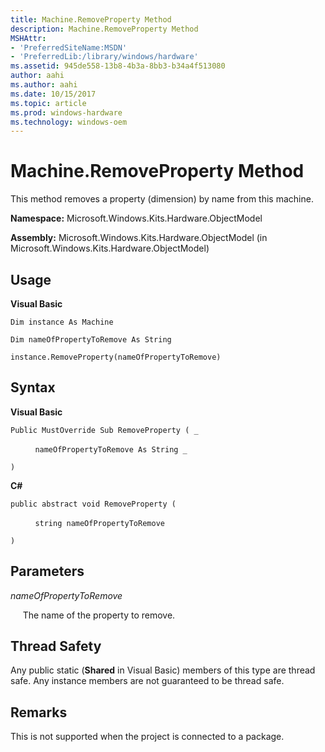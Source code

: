 ```yaml
---
title: Machine.RemoveProperty Method
description: Machine.RemoveProperty Method
MSHAttr:
- 'PreferredSiteName:MSDN'
- 'PreferredLib:/library/windows/hardware'
ms.assetid: 945de558-13b8-4b3a-8bb3-b34a4f513080
author: aahi
ms.author: aahi
ms.date: 10/15/2017
ms.topic: article
ms.prod: windows-hardware
ms.technology: windows-oem
---
```


# Machine.RemoveProperty Method


This method removes a property (dimension) by name from this machine.

**Namespace:** Microsoft.Windows.Kits.Hardware.ObjectModel

**Assembly:** Microsoft.Windows.Kits.Hardware.ObjectModel (in Microsoft.Windows.Kits.Hardware.ObjectModel)

## <span id="Usage"></span><span id="usage"></span><span id="USAGE"></span>Usage


**Visual Basic**

`Dim instance As Machine`

`Dim nameOfPropertyToRemove As String`

`instance.RemoveProperty(nameOfPropertyToRemove)`

## <span id="Syntax"></span><span id="syntax"></span><span id="SYNTAX"></span>Syntax


**Visual Basic**

`Public MustOverride Sub RemoveProperty ( _`

          `nameOfPropertyToRemove As String _`

`) `

**C#**

`public abstract void RemoveProperty (`

          `string nameOfPropertyToRemove`

`)`

## <span id="Parameters"></span><span id="parameters"></span><span id="PARAMETERS"></span>Parameters


*nameOfPropertyToRemove*

     The name of the property to remove.

## <span id="Thread_Safety"></span><span id="thread_safety"></span><span id="THREAD_SAFETY"></span>Thread Safety


Any public static (**Shared** in Visual Basic) members of this type are thread safe. Any instance members are not guaranteed to be thread safe.

## <span id="Remarks"></span><span id="remarks"></span><span id="REMARKS"></span>Remarks


This is not supported when the project is connected to a package.

 

 






